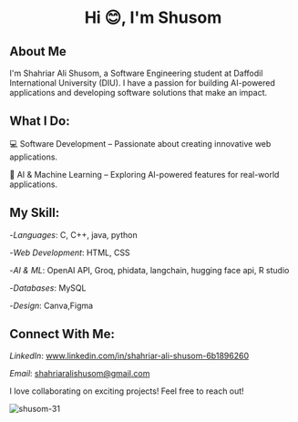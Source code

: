 
<h1 align="center">Hi 😊, I'm Shusom</h1>


 About Me
------------------------------
 I'm Shahriar Ali Shusom, a Software Engineering student at Daffodil International University (DIU). I have a passion for building AI-powered applications and developing software solutions that make an impact.

 What I Do:
-----------------------------
💻 Software Development – Passionate about creating innovative web applications.

🤖 AI & Machine Learning – Exploring AI-powered features for real-world applications.

 My Skill:
-----------------------------
-*Languages*: C, C++, java, python

-*Web Development*: HTML, CSS

-*AI & ML*: OpenAI API, Groq, phidata, langchain, hugging face api, R studio

-*Databases*: MySQL

-*Design*: Canva,Figma



 Connect With Me:
-----------------------------
*LinkedIn*: www.linkedin.com/in/shahriar-ali-shusom-6b1896260

*Email*: shahriaralishusom@gmail.com

 
 I love collaborating on exciting projects! Feel free to reach out!

<p><img align="left" src="https://github-readme-stats.vercel.app/api/top-langs?username=shusom-31&show_icons=true&locale=en&layout=compact" alt="shusom-31" /></p>


